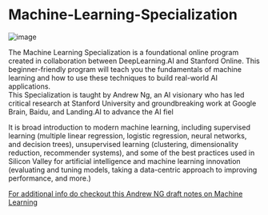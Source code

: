 # Machine-Learning-Specialization

![image](https://user-images.githubusercontent.com/45831222/188260864-1a3ebea0-d1f8-4a01-8903-7844a9619157.png)

The Machine Learning Specialization is a foundational online program created in collaboration between DeepLearning.AI and Stanford Online. This beginner-friendly program will teach you the fundamentals of machine learning and how to use these techniques to build real-world AI applications.  
This Specialization is taught by Andrew Ng, an AI visionary who has led critical research at Stanford University and groundbreaking work at Google Brain, Baidu, and Landing.AI to advance the AI fiel

It is broad introduction to modern machine learning, including supervised learning (multiple linear regression, logistic regression, neural networks, and decision trees), unsupervised learning (clustering, dimensionality reduction, recommender systems), and some of the best practices used in Silicon Valley for artificial intelligence and machine learning innovation (evaluating and tuning models, taking a data-centric approach to improving performance, and more.)

[For additional info do checkout this Andrew NG draft notes on Machine Learning](https://github.com/dileepkanumuri/Machine-Learning-Specialization/blob/main/Andrew%20NG%20ML%20Notes.pdf)
